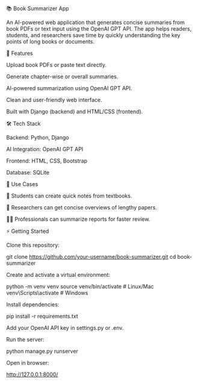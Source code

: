 📚 Book Summarizer App

An AI-powered web application that generates concise summaries from book PDFs or text input using the OpenAI GPT API. The app helps readers, students, and researchers save time by quickly understanding the key points of long books or documents.

🚀 Features

Upload book PDFs or paste text directly.

Generate chapter-wise or overall summaries.

AI-powered summarization using OpenAI GPT API.

Clean and user-friendly web interface.

Built with Django (backend) and HTML/CSS (frontend).

🛠 Tech Stack

Backend: Python, Django

AI Integration: OpenAI GPT API

Frontend: HTML, CSS, Bootstrap

Database: SQLite

📌 Use Cases

📖 Students can create quick notes from textbooks.

📑 Researchers can get concise overviews of lengthy papers.

👩‍💻 Professionals can summarize reports for faster review.

⚡ Getting Started

Clone this repository:

git clone https://github.com/your-username/book-summarizer.git
cd book-summarizer


Create and activate a virtual environment:

python -m venv venv
source venv/bin/activate  # Linux/Mac
venv\Scripts\activate     # Windows


Install dependencies:

pip install -r requirements.txt


Add your OpenAI API key in settings.py or .env.

Run the server:

python manage.py runserver


Open in browser:

http://127.0.0.1:8000/